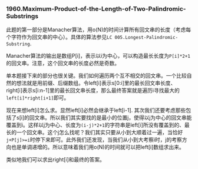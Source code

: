 ### 1960.Maximum-Product-of-the-Length-of-Two-Palindromic-Substrings

此题的第一部分是Manacher算法，用o(N)的时间计算所有回文串的长度（考虑每个字符作为回文串的中心）。具体的算法参见```LC 005.Longest-Palindromic-Substring```.

Manacher算法的输出是数组P[i]，表示以i为中心，可以构造最长长度为```P[i]*2+1```的回文串。注意，这个回文串的长度必然是奇数。

单本题接下来的部分也很关键。我们如何遍历两个互不相交的回文串。一个比较自然的想法就是用前缀、后缀数组。令left[i]表示s[0:i]里的最长回文串长度、right[i]表示s[i:n-1]里的最长回文串长度，那么最终答案就是遍历i寻找最大的```left[i]*right[i+1]```即可。

现在来想left[i]怎么求。显然left[i]必然会继承于left[i-1]. 其次我们还要考虑那些包括了s[i]的回文串。所以我们其实要找的是最小的位置j，使得以j为中心的回文串能覆盖到i。这样以j为中心、长度为```(i-j)*2+1```的字符串是left[i]所没有覆盖到的、最长的一个回文串。这个j怎么找呢？我们其实只要从小到大顺着过一遍，当恰好```j+P[j]>=i```时停下来即可。此外我们还发现，当我们从小到大考察i时，j的考察方向也是单调递增的。所以意味着我们用o(N)的时间就可以把left[i]数组求出来。

类似地我们可以求出right[i]和最终的答案。
